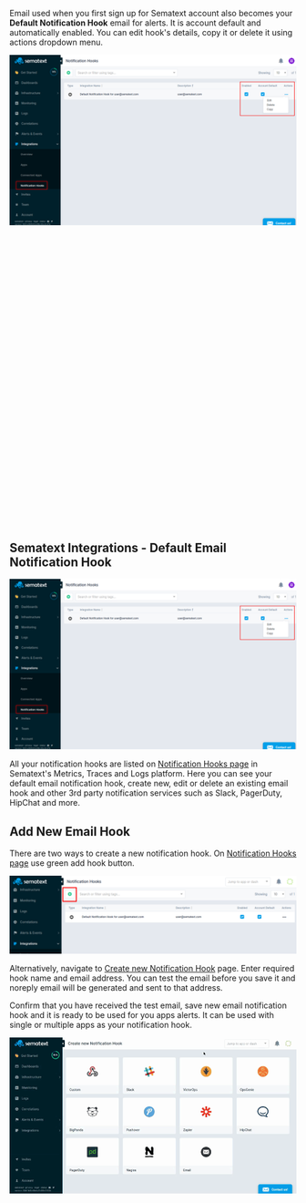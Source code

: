 Email used when you first sign up for Sematext account also becomes your **Default Notification Hook** email for alerts. It is account default and automatically enabled. You can edit hook's details, copy it or delete it using actions dropdown menu.


<a href="#email-hook"><img alt="Email Notification Hook" src="/docs/images/integrations/default-email-notification-hook.png" title="Email Notification Hook"></a>


<div id="email-hook" class="modal" role="dialog" aria-labelledby="Email Notification Hook" aria-describedby="Email Notification Hook">
  <div class="modal-content">
    <div class="header">
      <a href="#" id="close">
        <div class="box box3">
          <svg viewBox="0 0 40 40">
					    <path class="close-x" d="M 10,10 L 30,30 M 30,10 L 10,30"></path>
					  </svg>
        </div>
      </a>
      <h2>Sematext Integrations - Default Email Notification Hook</h2>
    </div>
    <div class="copy">
      <img alt="Email Notification Hook" src="/docs/images/integrations/default-email-notification-hook.png" title="Email Notification Hook">
    </div>
  </div>
  <a href="#">
    <div class="overlay"></div>
  </a>
</div>

All your notification hooks are listed on [Notification Hooks page](https://apps.sematext.com/ui/hooks) in Sematext's Metrics, Traces and Logs platform. Here you can see your default email notification hook, create new, edit or delete an existing email hook and other 3rd party notification services such as Slack, PagerDuty, HipChat and more.

## Add New Email Hook

There are two ways to create a new notification hook. On [Notification Hooks page](https://apps.sematext.com/ui/hooks) use green add hook button.

<img alt="Add new Notification Hook" src="/docs/images/integrations/add-new-hook.png" title="Add new Notification Hook">

Alternatively, navigate to [Create new Notification Hook](https://apps.sematext.com/ui/webhook-create) page. Enter required hook name and email address. You can test the email before you save it and noreply email will be generated and sent to that address. 

Confirm that you have received the test email, save new email notification hook and it is ready to be used for you apps alerts. It can be used with single or multiple apps as your notification hook.

<img alt="Add new Email Notification Hook" src="/docs/images/integrations/create-new-email-notification-hook.gif" title="Add new Email Notification Hook">
